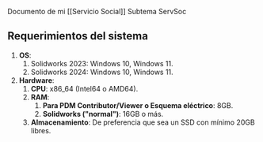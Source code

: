 Documento de mi [[Servicio Social]]
Subtema ServSoc
## Requerimientos del sistema
1. **OS**:
	1. Solidworks 2023: Windows 10, Windows 11.
	2. Solidworks 2024: Windows 10, Windows 11.
2. **Hardware**:
	1. **CPU**: x86_64 (Intel64 o AMD64).
	2. **RAM**: 
		1. **Para PDM Contributor/Viewer o Esquema eléctrico**: 8GB.
		2. **Solidworks ("normal")**: 16GB o más.
	3. **Almacenamiento**: De preferencia que sea un SSD con mínimo 20GB libres.